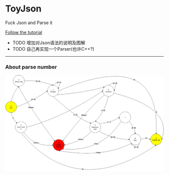 # ToyJson
Fuck Json and Parse it

[Follow the tutorial](https://github.com/miloyip/json-tutorial)

* TODO 增加对Json语法的说明及图解
* TODO 自己再实现一个Parser(也许C++?)

---

### About parse number
![](https://raw.githubusercontent.com/Jameeeees/FuckJson/master/Parse-Number.png)
